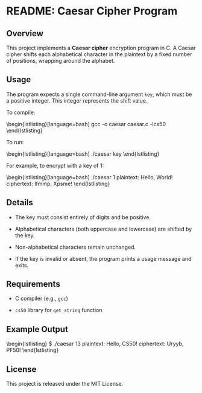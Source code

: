 # README: Caesar Cipher Program



## Overview

This project implements a **Caesar cipher** encryption program in C.
A Caesar cipher shifts each alphabetical character in the plaintext by a fixed number of positions, wrapping around the alphabet.

## Usage

The program expects a single command-line argument `key`, which must be a positive integer. This integer represents the shift value.

To compile:

\begin{lstlisting}[language=bash]
gcc -o caesar caesar.c -lcs50
\end{lstlisting}

To run:

\begin{lstlisting}[language=bash]
./caesar key
\end{lstlisting}

For example, to encrypt with a key of 1:

\begin{lstlisting}[language=bash]
./caesar 1
plaintext: Hello, World!
ciphertext: Ifmmp, Xpsme!
\end{lstlisting}

## Details

- The key must consist entirely of digits and be positive.

- Alphabetical characters (both uppercase and lowercase) are shifted by the key.

- Non-alphabetical characters remain unchanged.

- If the key is invalid or absent, the program prints a usage message and exits.

## Requirements

- C compiler (e.g., `gcc`)

- `cs50` library for `get_string` function

## Example Output

\begin{lstlisting}
$ ./caesar 13
plaintext: Hello, CS50!
ciphertext: Uryyb, PF50!
\end{lstlisting}

## License

This project is released under the MIT License.
